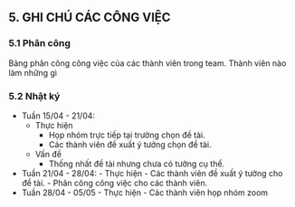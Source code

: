 ## 5. GHI CHÚ CÁC CÔNG VIỆC

### 5.1 Phân công

Bảng phân công công việc của các thành viên trong team. Thành viên nào làm những gì

### 5.2 Nhật ký

- Tuần 15/04 - 21/04: 
    - Thực hiện
        - Họp nhóm trực tiếp tại trường chọn đề tài.
        - Các thành viên đề xuất ý tưởng chọn đề tài.
    - Vấn đề
        - Thống nhất đề tài nhưng chưa có tưởng cụ thể.
- Tuần 21/04 - 28/04:
      - Thực hiện
          - Các thành viên đề xuất ý tưởng cho đề tài.
          - Phân công công việc cho các thành viên.
- Tuần 28/04 - 05/05
      - Thực hiện
          - Các thành viên họp nhóm zoom 
